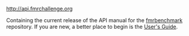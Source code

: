 http://api.fmrchallenge.org

Containing the current release of the API manual for the [fmrbenchmark](https://github.com/fmrchallenge/fmrbenchmark) repository. If you are new, a better place to begin is the [User's Guide](http://docs.fmrchallenge.org).
